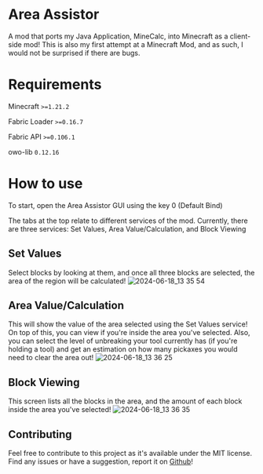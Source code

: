 # Area Assistor

A mod that ports my Java Application, MineCalc, into Minecraft as a client-side mod! 
This is also my first attempt at a Minecraft Mod, and as such, I would not be surprised if there are bugs.

# Requirements
Minecraft `>=1.21.2`

Fabric Loader `>=0.16.7`

Fabric API `>=0.106.1`

owo-lib `0.12.16`

# How to use

To start, open the Area Assistor GUI using the key 0 (Default Bind)

The tabs at the top relate to different services of the mod. Currently, there are three services: Set Values, Area Value/Calculation, and Block Viewing

## Set Values
Select blocks by looking at them, and once all three blocks are selected, the area of the region will be calculated!
![2024-06-18_13 35 54](https://github.com/ThePhaseCat/Area-Assistor/assets/84151006/2c35bfe7-abd9-4bad-9b8d-8b73c34952d3)


## Area Value/Calculation
This will show the value of the area selected using the Set Values service! On top of this, you can view if you're inside the area you've selected. Also, you can select the level of unbreaking your tool currently has (if you're holding a tool) and get an estimation on how many pickaxes you would need to clear the area out!
![2024-06-18_13 36 25](https://github.com/ThePhaseCat/Area-Assistor/assets/84151006/2126a902-c1fb-4ea9-8ac4-9807640c369a)


## Block Viewing
This screen lists all the blocks in the area, and the amount of each block inside the area you've selected!
![2024-06-18_13 36 35](https://github.com/ThePhaseCat/Area-Assistor/assets/84151006/7a6e55b1-92c6-4aef-9b25-850efb56da59)


## Contributing

Feel free to contribute to this project as it's available under the MIT license. Find any issues or have a suggestion, report it on [Github](https://github.com/ThePhaseCat/Area-Assistor)!
